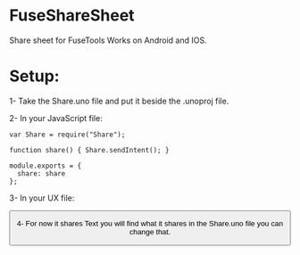 # FuseShareSheet

Share sheet for FuseTools Works on Android and IOS.

# Setup:

1- Take the Share.uno file and put it beside the .unoproj file.

2- In your JavaScript file:

    var Share = require("Share");

    function share() { Share.sendIntent(); }

    module.exports = {
      share: share
    };

3- In your UX file:

 <Button Clicked="{share}" Text="SHARE" />
 
4- For now it shares Text you will find what it shares in the Share.uno file you can change that.
